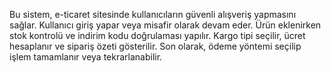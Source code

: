 Bu sistem, e-ticaret sitesinde kullanıcıların güvenli alışveriş yapmasını sağlar.
Kullanıcı giriş yapar veya misafir olarak devam eder.
Ürün eklenirken stok kontrolü ve indirim kodu doğrulaması yapılır.
Kargo tipi seçilir, ücret hesaplanır ve sipariş özeti gösterilir.
Son olarak, ödeme yöntemi seçilip işlem tamamlanır veya tekrarlanabilir.

